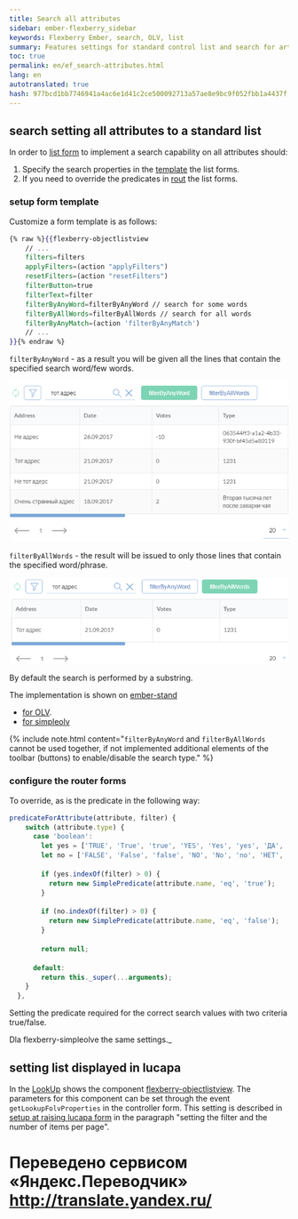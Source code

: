 ```yaml
--- 
title: Search all attributes 
sidebar: ember-flexberry_sidebar 
keywords: Flexberry Ember, search, OLV, list 
summary: Features settings for standard control list and search for artisan of forms (picks up at LookUp) 
toc: true 
permalink: en/ef_search-attributes.html 
lang: en 
autotranslated: true 
hash: 977bcd1bb7746941a4ac6e1d41c2ce500092713a57ae8e9bc9f052fbb1a4437f 
--- 
```


## search setting all attributes to a standard list 

In order to [list form](ef_object-list-view.html) to implement a search capability on all attributes should: 

1. Specify the search properties in the [template](ef_template.html) the list forms. 
2. If you need to override the predicates in [rout](ef_route.html) the list forms. 

### setup form template 

Customize a form template is as follows: 

```hbs
{% raw %}{{flexberry-objectlistview
    // ... 
    filters=filters
    applyFilters=(action "applyFilters")
    resetFilters=(action "resetFilters")
    filterButton=true
    filterText=filter
    filterByAnyWord=filterByAnyWord // search for some words 
    filterByAllWords=filterByAllWords // search for all words 
    filterByAnyMatch=(action 'filterByAnyMatch')
    // ... 
}}{% endraw %}
``` 

`filterByAnyWord` - as a result you will be given all the lines that contain the specified search word/few words. 

![](/images/pages/products/ember-flexberry/controls/filter-by-any-word.png) 

`filterByAllWords` - the result will be issued to only those lines that contain the specified word/phrase. 

![](/images/pages/products/ember-flexberry/controls/filter-by-all-words.png) 

By default the search is performed by a substring. 

The implementation is shown on [ember-stand](https://flexberry-ember-dev.firebaseapp.com/) 
* [for OLV](https://flexberry-ember-dev.firebaseapp.com/components-examples/flexberry-objectlistview/custom-filter?filterCondition=and&perPage=20). 
* [for simpleolv](https://flexberry-ember-dev.firebaseapp.com/components-examples/flexberry-simpleolv/custom-filter) 

{% include note.html content="`filterByAnyWord` and `filterByAllWords` cannot be used together, if not implemented additional elements of the toolbar (buttons) to enable/disable the search type." %} 

### configure the router forms 

To override, as is the predicate in the following way: 

```javascript
predicateForAttribute(attribute, filter) {
    switch (attribute.type) {
      case 'boolean':
        let yes = ['TRUE', 'True', 'true', 'YES', 'Yes', 'yes', 'ДА', 'Да', 'да', '1', '+'];
        let no = ['FALSE', 'False', 'false', 'NO', 'No', 'no', 'НЕТ', 'Нет', 'нет', '0', '-'];

        if (yes.indexOf(filter) > 0) {
          return new SimplePredicate(attribute.name, 'eq', 'true');
        }

        if (no.indexOf(filter) > 0) {
          return new SimplePredicate(attribute.name, 'eq', 'false');
        }

        return null;

      default:
        return this._super(...arguments);
    }
  },
``` 

Setting the predicate required for the correct search values with two criteria true/false. 

Dla flexberry-simpleolve the same settings._ 

## setting list displayed in lucapa 

In the [LookUp](ef_lookup.html) shows the component [flexberry-objectlistview](ef_object-list-view.html). The parameters for this component can be set through the event `getLookupFolvProperties` in the controller form. This setting is described in [setup at raising lucapa form](ef_modal-window-settings.html) in the paragraph "setting the filter and the number of items per page". 



 # Переведено сервисом «Яндекс.Переводчик» http://translate.yandex.ru/
